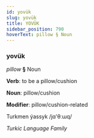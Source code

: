 ```yaml
---
id: yovük
slug: yovük
title: YOVÜK
sidebar_position: 790
hoverText: pillow § Noun
---
```


### yovük

*pillow* **§** Noun

**Verb**: to be a pillow/cushion

**Noun**: pillow/cushion

**Modifier**: pillow/cushion-related

Turkmen ýassyk /jɑ'θːɯq/

*Turkic Language Family*